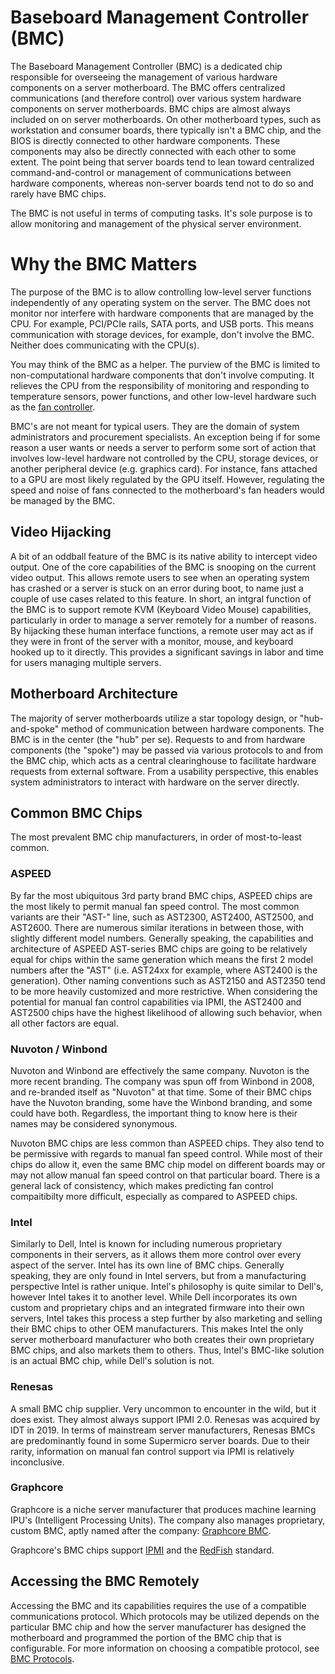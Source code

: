 # Baseboard Management Controller (BMC)
The Baseboard Management Controller (BMC) is a dedicated chip responsible for overseeing the management of various hardware components on a server motherboard. The BMC offers centralized communications (and therefore control) over various system hardware components on server motherboards. BMC chips are almost always included on on server motherboards. On other motherboard types, such as workstation and consumer boards, there typically isn't a BMC chip, and the BIOS is directly connected to other hardware components. These components may also be directly connected with each other to some extent. The point being that server boards tend to lean toward centralized command-and-control or management of communications between hardware components, whereas non-server boards tend not to do so and rarely have BMC chips.

The BMC is not useful in terms of computing tasks. It's sole purpose is to allow monitoring and management of the physical server environment.

# Why the BMC Matters
The purpose of the BMC is to allow controlling low-level server functions independently of any operating system on the server. The BMC does not monitor nor interfere with hardware components that are managed by the CPU. For example, PCI/PCIe rails, SATA ports, and USB ports. This means communication with storage devices, for example, don't involve the BMC. Neither does communicating with the CPU(s). 

You may think of the BMC as a helper. The purview of the BMC is limited to non-computational hardware components that don't involve computing. It relieves the CPU from the responsibility of monitoring and responding to temperature sensors, power functions, and other low-level hardware such as the [fan controller](#the-fan-controller).

BMC's are not meant for typical users. They are the domain of system administrators and procurement specialists. An exception being if for some reason a user wants or needs a server to perform some sort of action that involves low-level hardware not controlled by the CPU, storage devices, or another peripheral device (e.g. graphics card). For instance, fans attached to a GPU are most likely regulated by the GPU itself. However, regulating the speed and noise of fans connected to the motherboard's fan headers would be managed by the BMC.

## Video Hijacking
A bit of an oddball feature of the BMC is its native ability to intercept video output. One of the core capabilities of the BMC is snooping on the current video output. This allows remote users to see when an operating system has crashed or a server is stuck on an error during boot, to name just a couple of use cases related to this feature. In short, an intgral function of the BMC is to support remote KVM (Keyboard Video Mouse) capabilities, particularly in order to manage a server remotely for a number of reasons. By hijacking these human interface functions, a remote user may act as if they were in front of the server with a monitor, mouse, and keyboard hooked up to it directly. This provides a significant savings in labor and time for users managing multiple servers.

## Motherboard Architecture
The majority of server motherboards utilize a star topology design, or "hub-and-spoke" method of communication between hardware components. The BMC is in the center (the "hub" per se). Requests to and from hardware components (the "spoke") may be passed via various protocols to and from the BMC chip, which acts as a central clearinghouse to facilitate hardware requests from external software. From a usability perspective, this enables system administrators to interact with hardware on the server directly.

## Common BMC Chips
The most prevalent BMC chip manufacturers, in order of most-to-least common.

### ASPEED
By far the most ubiquitous 3rd party brand BMC chips, ASPEED chips are the most likely to permit manual fan speed control. The most common variants are their "AST-" line, such as AST2300, AST2400, AST2500, and AST2600. There are numerous similar iterations in between those, with slightly different model numbers. Generally speaking, the capabilities and architecture of ASPEED AST-series BMC chips are going to be relatively equal for chips within the same generation which means the first 2 model numbers after the "AST" (i.e. AST24xx for example, where AST2400 is the generation). Other naming conventions such as AST2150 and AST2350 tend to be more heavily customized and more restrictive. When considering the potential for manual fan control capabilities via IPMI, the AST2400 and AST2500 chips have the highest likelihood of allowing such behavior, when all other factors are equal.

### Nuvoton / Winbond
Nuvoton and Winbond are effectively the same company. Nuvoton is the more recent branding. The company was spun off from Winbond in 2008, and re-branded itself as "Nuvoton" at that time. Some of their BMC chips have the Nuvoton branding, some have the Winbond branding, and some could have both. Regardless, the important thing to know here is their names may be considered synonymous.

Nuvoton BMC chips are less common than ASPEED chips. They also tend to be permissive with regards to manual fan speed control. While most of their chips do allow it, even the same BMC chip model on different boards may or may not allow manual fan speed control on that particular board. There is a general lack of consistency, which makes predicting fan control compaitibilty more difficult, especially as compared to ASPEED chips.

### Intel
Similarly to Dell, Intel is known for including numerous proprietary components in their servers, as it allows them more control over every aspect of the server. Intel has its own line of BMC chips. Generally speaking, they are only found in Intel servers, but from a manufacturing perspective Intel is rather unique. Intel's philosophy is quite similar to Dell's, however Intel takes it to another level. While Dell incorporates its own custom and proprietary chips and an integrated firmware into their own servers, Intel takes this process a step further by also marketing and selling their BMC chips to other OEM manufacturers. This makes Intel the only server motherboard manufacturer who both creates their own proprietary BMC chips, and also markets them to others. Thus, Intel's BMC-like solution is an actual BMC chip, while Dell's solution is not.

### Renesas
A small BMC chip supplier. Very uncommon to encounter in the wild, but it does exist. They almost always support IPMI 2.0. Renesas was acquired by IDT in 2019. In terms of mainstream server manufacturers, Renesas BMCs are predominantly found in some Supermicro server boards. Due to their rarity, information on manual fan control support via IPMI is relatively inconclusive.

### Graphcore
Graphcore is a niche server manufacturer that produces machine learning IPU's (Intelligent Processing Units). The company also manages proprietary, custom BMC, aptly named after the company: [Graphcore BMC](/documentation/universal-fan-controller/non-supported-hardware/graphcore-bmc.md).

Graphcore's BMC chips support [IPMI](/documentation/ipmi.md) and the [RedFish](/documentation/redfish.md) standard.

## Accessing the BMC Remotely
Accessing the BMC and its capabilities requires the use of a compatible communications protocol. Which protocols may be utilized depends on the particular BMC chip and how the server manufacturer has designed the motherboard and programmed the portion of the BMC chip that is configurable. For more information on choosing a compatible protocol, see [BMC Protocols](protocols.md).
